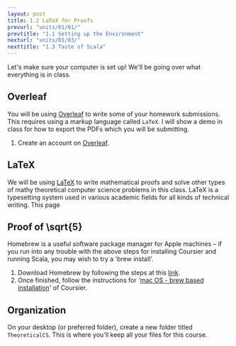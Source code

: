 ```yaml
---
layout: post
title: 1.2 LaTeX for Proofs
prevurl: "units/01/01/"
prevtitle: "1.1 Setting up the Environment"
nexturl: "units/01/03/"
nexttitle: "1.3 Taste of Scala"
---
```

Let's make sure your computer is set up! We'll be going over what everything is in class.

## Overleaf
You will be using [Overleaf](https://www.overleaf.com/) to write some of your homework submissions. This requires using a markup language called `LaTeX`. I will show a demo in class for how to export the PDFs which you will be submitting.

  1. Create an account on [Overleaf](https://www.overleaf.com/).

## LaTeX
We will be using [LaTeX](https://www.latex-project.org/) to write mathematical proofs and solve other types of mathy theoretical computer science problems in this class. LaTeX is a typesetting system used in various academic fields for all kinds of technical writing. This page 

## Proof of \sqrt{5}
Homebrew is a useful software package manager for Apple machines – if you run into any trouble with the above steps for installing Coursier and running Scala, you may wish to try a 'brew install'. 

  1. Download Homebrew by following the steps at this [link](https://docs.brew.sh/Installation). 
  2. Once finished, follow the instructions for '[mac OS - brew based installation](https://get-coursier.io/docs/cli-installation#macos-brew-based-installation)' of Coursier. 

## Organization
On your desktop (or preferred folder), create a new folder titled `TheoreticalCS`. This is where you'll keep all your files for this course.
